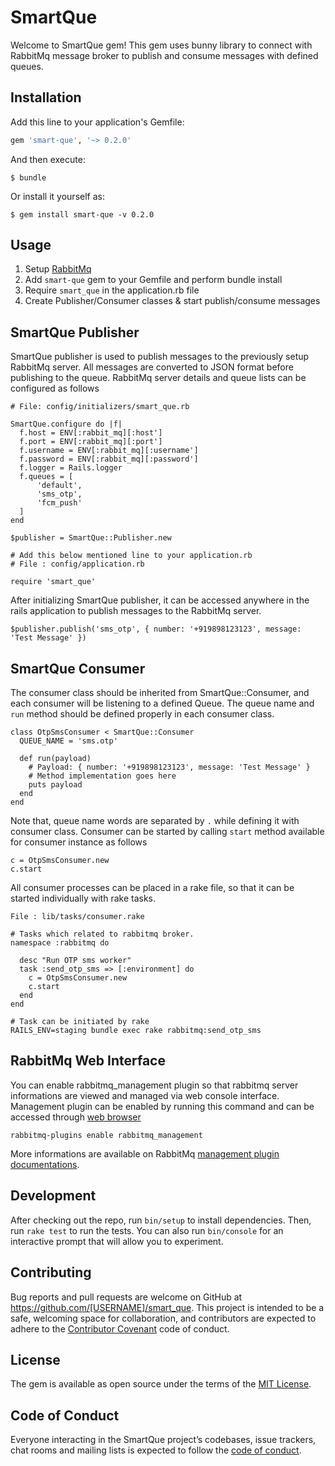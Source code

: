 # SmartQue

Welcome to SmartQue gem! This gem uses bunny library to connect with RabbitMq message broker
to publish and consume messages with defined queues.

## Installation

Add this line to your application's Gemfile:

```ruby
gem 'smart-que', '~> 0.2.0'
```

And then execute:

    $ bundle

Or install it yourself as:

    $ gem install smart-que -v 0.2.0

## Usage

1. Setup [RabbitMq](https://www.rabbitmq.com/#getstarted)
2. Add `smart-que` gem to your Gemfile and perform bundle install
3. Require `smart_que` in the application.rb file
4. Create Publisher/Consumer classes & start publish/consume messages

## SmartQue Publisher

SmartQue publisher is used to publish messages to the previously setup RabbitMq
server. All messages are converted to JSON format before publishing to the queue.
RabbitMq server details and queue lists can be configured as follows

```
# File: config/initializers/smart_que.rb

SmartQue.configure do |f|
  f.host = ENV[:rabbit_mq][:host']
  f.port = ENV[:rabbit_mq][:port']
  f.username = ENV[:rabbit_mq][:username']
  f.password = ENV[:rabbit_mq][:password']
  f.logger = Rails.logger
  f.queues = [
      'default',
      'sms_otp',
      'fcm_push'
  ]
end

$publisher = SmartQue::Publisher.new

# Add this below mentioned line to your application.rb
# File : config/application.rb

require 'smart_que'
```

After initializing SmartQue publisher, it can be accessed anywhere in the rails application
to publish messages to the RabbitMq server.

```
$publisher.publish('sms_otp', { number: '+919898123123', message: 'Test Message' })
```

## SmartQue Consumer

The consumer class should be inherited from SmartQue::Consumer, and each consumer will be
listening to a defined Queue. The queue name and `run` method should be defined properly
in each consumer class.

```
class OtpSmsConsumer < SmartQue::Consumer
  QUEUE_NAME = 'sms.otp'

  def run(payload)
    # Payload: { number: '+919898123123', message: 'Test Message' }
    # Method implementation goes here
    puts payload
  end
end
```

Note that, queue name words are separated by `.` while defining it with consumer class.
Consumer can be started by calling `start` method available for consumer instance as follows

```
c = OtpSmsConsumer.new
c.start
```

All consumer processes can be placed in a rake file, so that it can be started individually
with rake tasks.

```
File : lib/tasks/consumer.rake

# Tasks which related to rabbitmq broker.
namespace :rabbitmq do

  desc "Run OTP sms worker"
  task :send_otp_sms => [:environment] do
    c = OtpSmsConsumer.new
    c.start
  end
end

# Task can be initiated by rake
RAILS_ENV=staging bundle exec rake rabbitmq:send_otp_sms
```

## RabbitMq Web Interface

You can enable rabbitmq_management plugin so that rabbitmq server informations
are viewed and managed via web console interface. Management plugin can be enabled
by running this command and can be accessed through [web browser](localhost:15672)

```
rabbitmq-plugins enable rabbitmq_management
```

More informations are available on RabbitMq [management plugin documentations](https://www.rabbitmq.com/management.html).

## Development

After checking out the repo, run `bin/setup` to install dependencies. Then, run `rake test` to run the tests. You can also run `bin/console` for an interactive prompt that will allow you to experiment.

## Contributing

Bug reports and pull requests are welcome on GitHub at https://github.com/[USERNAME]/smart_que. This project is intended to be a safe, welcoming space for collaboration, and contributors are expected to adhere to the [Contributor Covenant](http://contributor-covenant.org) code of conduct.

## License

The gem is available as open source under the terms of the [MIT License](http://opensource.org/licenses/MIT).

## Code of Conduct

Everyone interacting in the SmartQue project’s codebases, issue trackers, chat rooms and mailing lists is expected to follow the [code of conduct](https://github.com/[USERNAME]/smart_que/blob/master/CODE_OF_CONDUCT.md).
